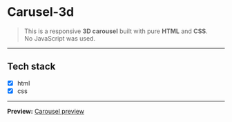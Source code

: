 # Carusel-3d

>This is a responsive **3D carousel** built with pure **HTML** and **CSS**.  
No JavaScript was used.

---

## Tech stack
* [X] html
* [X] css
---

**Preview:**
 [Carousel preview](https://rss-777.github.io/Carusel-3d/)
